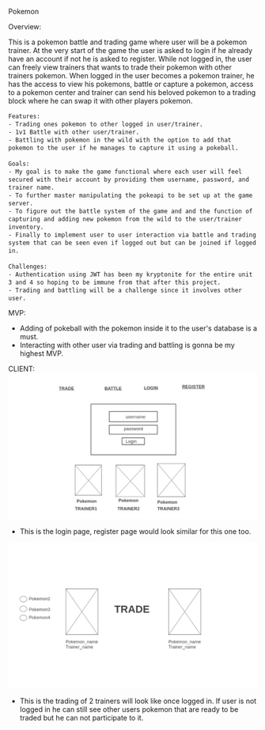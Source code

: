 Pokemon

Overview:

This is a pokemon battle and trading game where user will be a pokemon trainer. At the very start of the game the user is asked to login if he already have an account if not he is asked to register. While not logged in, the user can freely view trainers that wants to trade their pokemon with other trainers pokemon. When logged in the user becomes a pokemon trainer, he has the access to view his pokemons, battle or capture a pokemon, access to a pokemon center and trainer can send his beloved pokemon to a trading block where he can swap it with other players pokemon.

    Features:
    - Trading ones pokemon to other logged in user/trainer.
    - 1v1 Battle with other user/trainer.
    - Battling with pokemon in the wild with the option to add that pokemon to the user if he manages to capture it using a pokeball.

    Goals:
    - My goal is to make the game functional where each user will feel secured with their account by providing them username, password, and trainer name. 
    - To further master manipulating the pokeapi to be set up at the game server. 
    - To figure out the battle system of the game and and the function of capturing and adding new pokemon from the wild to the user/trainer inventory.
    - Finally to implement user to user interaction via battle and trading system that can be seen even if logged out but can be joined if logged in.

    Challenges:
    - Authentication using JWT has been my kryptonite for the entire unit 3 and 4 so hoping to be immune from that after this project.
    - Trading and battling will be a challenge since it involves other user.


MVP:
  - Adding of pokeball with the pokemon inside it to the user's database is a must.
  - Interacting with other user via trading and battling is gonna be my highest MVP. 

  CLIENT:
  ![Logo](./image_readme/Homepage.png)
  - This is the login page, register page would look similar for this one too.

  ![Logo](./image_readme/trade.png)
  - This is the trading of 2 trainers will look like once logged in. If user is not logged in he can still see other users pokemon that are ready to be traded but he can not participate to it.
